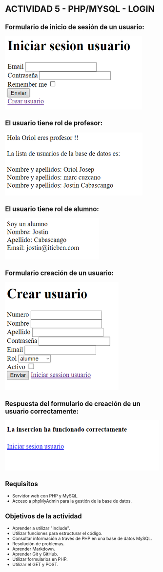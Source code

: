 # ACTIVIDAD 5 - PHP/MYSQL - LOGIN
## Formulario de inicio de sesión de un usuario:


![alt](img/Formulario_Inicio_Sesion.png)


## El usuario tiene rol de profesor:


![alt](img/Respuesta_usurio_profesor.png)

## El usuario tiene rol de alumno:

![alt](img/Respuesta_usurio_alumno.png)

## Formulario creación de un usuario:

![alt](img/Formulario_Creacion_Usuario.png)

## Respuesta del formulario de creación de un usuario correctamente:

![alt](img/Respuesta_creacion_usuario.png)

## Requisitos

- Servidor web con PHP y MySQL.
- Acceso a phpMyAdmin para la gestión de la base de datos.

## Objetivos de la actividad

* Aprender a utilizar "include".
* Utilizar funciones para estructurar el código.
* Consultar información a través de PHP en una base de datos MySQL.
* Resolución de problemas.
* Aprender Markdown.
* Aprender Git y GitHub.
* Utilizar formularios en PHP.
* Utilizar el GET y POST.

